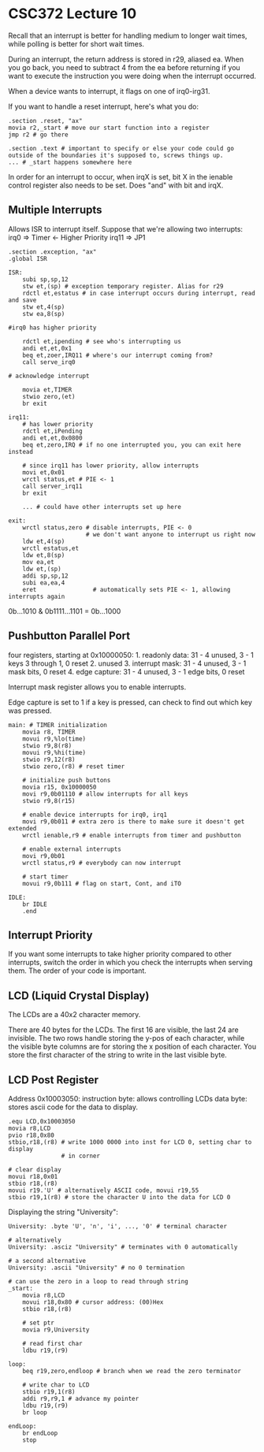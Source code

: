  CSC372 Lecture 10
=====================

Recall that an interrupt is better for handling medium to longer wait times,
while polling is better for short wait times.

During an interrupt, the return address is stored in r29, aliased ea. When
you go back, you need to subtract 4 from the ea before returning if you want
to execute the instruction you were doing when the interrupt occurred.

When a device wants to interrupt, it flags on one of irq0-irg31.

If you want to handle a reset interrupt, here's what you do:

```
.section .reset, "ax"
movia r2,_start # move our start function into a register
jmp r2 # go there

.section .text # important to specify or else your code could go
outside of the boundaries it's supposed to, screws things up.
... # _start happens somewhere here
```

In order for an interrupt to occur, when irqX is set, bit X in the
ienable control register also needs to be set. Does "and" with bit
and irqX.

Multiple Interrupts
---------------------

Allows ISR to interrupt itself. Suppose that we're allowing two
interrupts:
	irq0 => Timer <- Higher Priority
	irq11 => JP1

```
.section .exception, "ax"
.global ISR

ISR:
	subi sp,sp,12
	stw et,(sp) # exception temporary register. Alias for r29
	rdctl et,estatus # in case interrupt occurs during interrupt, read and save
	stw et,4(sp)
	stw ea,8(sp)

#irq0 has higher priority

	rdctl et,ipending # see who's interrupting us
	andi et,et,0x1
	beq et,zoer,IRQ11 # where's our interrupt coming from?
	call serve_irq0

# acknowledge interrupt

	movia et,TIMER
	stwio zero,(et)
	br exit

irq11:
	# has lower priority
	rdctl et,iPending
	andi et,et,0x0800
	beq et,zero,IRQ # if no one interrupted you, you can exit here instead

	# since irq11 has lower priority, allow interrupts
	movi et,0x01
	wrctl status,et # PIE <- 1
	call server_irq11
	br exit

	... # could have other interrupts set up here

exit:
	wrctl status,zero # disable interrupts, PIE <- 0
					  # we don't want anyone to interrupt us right now
	ldw et,4(sp)
	wrctl estatus,et
	ldw et,8(sp)
	mov ea,et
	ldw et,(sp)
	addi sp,sp,12
	subi ea,ea,4
	eret 				# automatically sets PIE <- 1, allowing interrupts again
```

0b...1010 & 0b1111...1101 = 0b...1000


Pushbutton Parallel Port
--------------------------

four registers, starting at 0x10000050:
	1. readonly data: 31 - 4 unused, 3 - 1 keys 3 through 1, 0 reset
	2. unused
	3. interrupt mask: 31 - 4 unused, 3 - 1 mask bits, 0 reset
	4. edge capture: 31 - 4 unused, 3 - 1 edge bits, 0 reset

Interrupt mask register allows you to enable interrupts.

Edge capture is set to 1 if a key is pressed, can check to find out which key was
pressed.

```
main: # TIMER initialization
	movia r8, TIMER
	movui r9,%lo(time)
	stwio r9,8(r8)
	movui r9,%hi(time)
	stwio r9,12(r8)
	stwio zero,(r8) # reset timer

	# initialize push buttons
	movia r15, 0x10000050
	movi r9,0b01110 # allow interrupts for all keys
	stwio r9,8(r15)

	# enable device interrupts for irq0, irq1
	movi r9,0b011 # extra zero is there to make sure it doesn't get extended
	wrctl ienable,r9 # enable interrupts from timer and pushbutton

	# enable external interrupts
	movi r9,0b01
	wrctl status,r9 # everybody can now interrupt

	# start timer
	movui r9,0b111 # flag on start, Cont, and iTO

IDLE:
	br IDLE
	.end
```

Interrupt Priority
--------------------

If you want some interrupts to take higher priority compared to other interrupts,
switch the order in which you check the interrupts when serving them. The order
of your code is important.

LCD (Liquid Crystal Display)
------------------------------

The LCDs are a 40x2 character memory.

There are 40 bytes for the LCDs. The first 16 are visible, the last 24 are invisible.
The two rows handle storing the y-pos of each character, while the visible byte
columns are for storing the x position of each character. You store the first
character of the string to write in the last visible byte.

LCD Post Register
-------------------

Address 0x10003050:
	instruction byte: allows controlling LCDs
	data byte: stores ascii code for the data to display.

```
.equ LCD,0x10003050
movia r8,LCD
pvio r18,0x80
stbio,r18,(r8) # write 1000 0000 into inst for LCD 0, setting char to display 
			   # in corner

# clear display
movui r18,0x01
stbio r18,(r8)
movui r19.'U' # alternatively ASCII code, movui r19,55
stbio r19,1(r8) # store the character U into the data for LCD 0
```

Displaying the string "University":

```
University: .byte 'U', 'n', 'i', ..., '0' # terminal character

# alternatively
University: .asciz "University" # terminates with 0 automatically

# a second alternative
University: .ascii "University" # no 0 termination

# can use the zero in a loop to read through string
_start:
	movia r8,LCD
	movui r18,0x80 # cursor address: (00)Hex
	stbio r18,(r8)

	# set ptr
	movia r9,University

	# read first char
	ldbu r19,(r9)

loop:
	beq r19,zero,endloop # branch when we read the zero terminator

	# write char to LCD
	stbio r19,1(r8)
	addi r9,r9,1 # advance my pointer
	ldbu r19,(r9)
	br loop

endLoop:
	br endLoop
	stop
```
